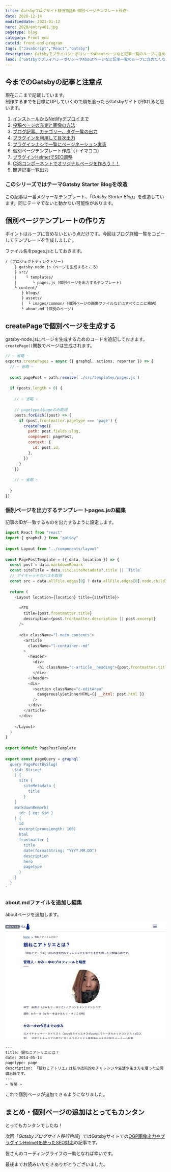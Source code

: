 ```yaml
---
title: Gatsbyブログサイト移行物語6~個別ページテンプレート作成~
date: 2020-12-14
modifieddate: 2021-01-12
hero: 2020/entry401.jpg
pagetype: blog
category: Front end
cateId: front-end-program
tags: ["JavaScript","React","Gatsby"]
description: GatsbyでプライバシーポリシーやAboutページなど記事一覧のループに含めたくないけどMarkDownで手軽に管理したいページを表示させるテンプレートを作りました。
lead: ["GatsbyでプライバシーポリシーやAboutページなど記事一覧のループに含めたくないけどMarkDownで手軽に管理したいページを表示させるテンプレートを作りました。"]
---
```

## 今までのGatsbyの記事と注意点
現在ここまで記載しています。<br>制作するまでを目標にUPしていくので順を追ったらGatsbyサイトが作れると思います。

1. [インストールからNetlifyデプロイまで](/blogs/entry401/)
2. [投稿ページの充実と画像の方法](/blogs/entry406/)
3. [ブログ記事、カテゴリー、タグ一覧の出力](/blogs/entry408/)
4. [プラグインを利用して目次出力](/blogs/entry410/)
5. [プラグインナシで一覧にページネーション実装](/blogs/entry413/)
6. 個別ページテンプレート作成（←イマココ）
7. [プラグインHelmetでSEO調整](/blogs/entry418/)
8. [CSSコンポーネントでオリジナルページを作ろう！！](/blogs/entry421/)
9. [関連記事一覧出力](/blogs/entry430/)

### このシリーズではテーマGatsby Starter Blogを改造
この記事は一番メジャーなテンプレート、「*Gatsby Starter Blog*」を改造しています。同じテーマでないと動かない可能性があります。


## 個別ページテンプレートの作り方
ポイントはループに含めないという点だけです。今回はブログ詳細一覧をコピーしてテンプレートを作成しました。

ファイル名をpages.jsとしておきます。

```
/ (プロジェクトディレクトリー)
    ├ gatsby-node.js（ページを生成するところ）
    ├ src/
    |    └ templates/
    |       └ pages.js（個別ページを出力するテンプレート）
    └ content/
	   ├ blogs/
	   ├ assets/
	   |  └ images/common/（個別ページの画像ファイルなどはすべてここに格納）
       └ about.md (個別のページ)
```

## createPageで個別ページを生成する
gatsby-node.jsにページを生成するためのコードを追記しておきます。<br>
`createPage()`関数でページは生成されます。
```js
// ~ 省略 ~
exports.createPages = async ({ graphql, actions, reporter }) => {
  // ~ 省略 ~

  const pagePost = path.resolve(`./src/templates/pages.js`)

  if (posts.length > 0) {

    // ~ 省略 ~

    // pagetypeがpageのみ取得
    posts.forEach((post) => {
      if (post.frontmatter.pagetype === 'page') {
        createPage({
          path: post.fields.slug,
          component: pagePost,
          context: {
            id: post.id,
          },
        })
      }
    })

    // ~ 省略 ~

  }
})
```
### 個別ページを出力するテンプレートpages.jsの編集

記事のIDが一致するものを出力するように設定します。

```js
import React from "react"
import { graphql } from "gatsby"

import Layout from "../components/layout"

const PagePostTemplate = ({ data, location }) => {
  const post = data.markdownRemark
  const siteTitle = data.site.siteMetadata?.title || `Title`
  // アイキャッチのパスを取得
  const src = data.allFile.edges[0] ? data.allFile.edges[0].node.childImageSharp.fluid.src : ''

  return (
    <Layout location={location} title={siteTitle}>

      <SEO
        title={post.frontmatter.title}
        description={post.frontmatter.description || post.excerpt}
      />

      <div className="l-main_contents">
        <article
          className="l-container--md"
        >
          <header>
            <div>
              <h1 className="c-article__heading">{post.frontmatter.title}</h1>
            </div>
          </header>
          <div>
            <section className="c-editArea"
              dangerouslySetInnerHTML={{ __html: post.html }}
            />
          </div>
        </article>
      </div>

    </Layout>
  )
}

export default PagePostTemplate

export const pageQuery = graphql`
  query PagePostBySlug(
    $id: String!
    ) {
      site {
        siteMetadata {
          title
        }
    }
    markdownRemark(
      id: { eq: $id }
    ) {
      id
      excerpt(pruneLength: 160)
      html
      frontmatter {
        title
        date(formatString: "YYYY.MM.DD")
        description
        hero
        pagetype
      }
    }
  }
`
```
### about.mdファイルを追加し編集
aboutページを追加します。

![銀ねこアトリエとは？](./images/2020/12/entry416-1.jpg)

```
---
title: 銀ねこアトリエとは？
date: 2014-05-14
pagetype: page
description: 「銀ねこアトリエ」は私の技術的なチャレンジや生活や生き方を綴った公開備忘録です。
---
~ 省略 ~
```

これで個別ページが追加できるようになりました。

## まとめ・個別ページの追加はとってもカンタン
とってもカンタンでしたね！

次回「*Gatsbyブログサイト移行物語*」ではGatsbyサイトでの[OGP画像出力やプラグインHelmetを使ったSEO対応](/blogs/entry418/)の記事です。

皆さんのコーディングライフの一助となれば幸いです。

最後までお読みいただきありがとうございました。

